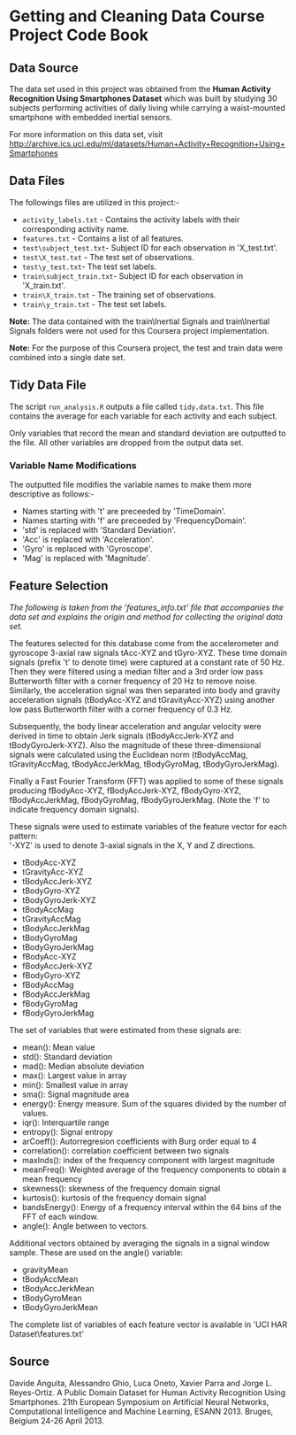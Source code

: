 # Getting and Cleaning Data Course Project Code Book

## Data Source

The data set used in this project was obtained from the **Human Activity Recognition Using Smartphones Dataset**  which was built by studying 30 subjects performing activities of daily living while carrying a waist-mounted smartphone with embedded inertial sensors.

For more information on this data set, visit 
http://archive.ics.uci.edu/ml/datasets/Human+Activity+Recognition+Using+Smartphones 

## Data Files

The followings files are utilized in this project:-

* `activity_labels.txt` - Contains the activity labels with their corresponding activity name.
* `features.txt` - Contains a list of all features.
* `test\subject_test.txt`- Subject ID for each observation in 'X_test.txt'. 
* `test\X_test.txt` - The test set of observations. 
* `test\y_test.txt`- The test set labels.
* `train\subject_train.txt`- Subject ID for each observation in 'X_train.txt'.
* `train\X_train.txt` - The training set of observations. 
* `train\y_train.txt` - The test set labels.

**Note:** The data contained with the train\\Inertial Signals and train\\Inertial Signals folders were not used for this Coursera project implementation. 

**Note:** For the purpose of this Coursera project, the test and train data were combined into a single date set.

## Tidy Data File

The script `run_analysis.R` outputs a file called `tidy.data.txt`. This file contains the average for each variable for each activity and each subject.

Only variables that record the mean and standard deviation are outputted to the file. All other variables are dropped from the output data set. 

### Variable Name Modifications 

The outputted file modifies the variable names to make them more descriptive as follows:-

* Names starting with 't' are preceeded by 'TimeDomain'.
* Names starting with 'f' are preceeded by 'FrequencyDomain'.
* 'std' is replaced with 'Standard Deviation'.
* 'Acc' is replaced with 'Acceleration'.
* 'Gyro' is replaced with 'Gyroscope'.
* 'Mag' is replaced with 'Magnitude'.



## Feature Selection 

_The following is taken from the 'features_info.txt' file that accompanies the data set and explains the origin and method for collecting the original data set._

The features selected for this database come from the accelerometer and gyroscope 3-axial raw signals tAcc-XYZ and tGyro-XYZ. These time domain signals (prefix 't' to denote time) were captured at a constant rate of 50 Hz. Then they were filtered using a median filter and a 3rd order low pass Butterworth filter with a corner frequency of 20 Hz to remove noise. Similarly, the acceleration signal was then separated into body and gravity acceleration signals (tBodyAcc-XYZ and tGravityAcc-XYZ) using another low pass Butterworth filter with a corner frequency of 0.3 Hz. 

Subsequently, the body linear acceleration and angular velocity were derived in time to obtain Jerk signals (tBodyAccJerk-XYZ and tBodyGyroJerk-XYZ). Also the magnitude of these three-dimensional signals were calculated using the Euclidean norm (tBodyAccMag, tGravityAccMag, tBodyAccJerkMag, tBodyGyroMag, tBodyGyroJerkMag). 

Finally a Fast Fourier Transform (FFT) was applied to some of these signals producing fBodyAcc-XYZ, fBodyAccJerk-XYZ, fBodyGyro-XYZ, fBodyAccJerkMag, fBodyGyroMag, fBodyGyroJerkMag. (Note the 'f' to indicate frequency domain signals). 

These signals were used to estimate variables of the feature vector for each pattern:  
'-XYZ' is used to denote 3-axial signals in the X, Y and Z directions.

* tBodyAcc-XYZ
* tGravityAcc-XYZ
* tBodyAccJerk-XYZ
* tBodyGyro-XYZ
* tBodyGyroJerk-XYZ
* tBodyAccMag
* tGravityAccMag
* tBodyAccJerkMag
* tBodyGyroMag
* tBodyGyroJerkMag
* fBodyAcc-XYZ
* fBodyAccJerk-XYZ
* fBodyGyro-XYZ
* fBodyAccMag
* fBodyAccJerkMag
* fBodyGyroMag
* fBodyGyroJerkMag

The set of variables that were estimated from these signals are: 

* mean(): Mean value
* std(): Standard deviation
* mad(): Median absolute deviation 
* max(): Largest value in array
* min(): Smallest value in array
* sma(): Signal magnitude area
* energy(): Energy measure. Sum of the squares divided by the number of values. 
* iqr(): Interquartile range 
* entropy(): Signal entropy
* arCoeff(): Autorregresion coefficients with Burg order equal to 4
* correlation(): correlation coefficient between two signals
* maxInds(): index of the frequency component with largest magnitude
* meanFreq(): Weighted average of the frequency components to obtain a mean frequency
* skewness(): skewness of the frequency domain signal 
* kurtosis(): kurtosis of the frequency domain signal 
* bandsEnergy(): Energy of a frequency interval within the 64 bins of the FFT of each window.
* angle(): Angle between to vectors.

Additional vectors obtained by averaging the signals in a signal window sample. These are used on the angle() variable:

* gravityMean
* tBodyAccMean
* tBodyAccJerkMean
* tBodyGyroMean
* tBodyGyroJerkMean

The complete list of variables of each feature vector is available in 'UCI HAR Dataset\\features.txt'


## Source

Davide Anguita, Alessandro Ghio, Luca Oneto, Xavier Parra and Jorge L. Reyes-Ortiz. A Public Domain Dataset for Human Activity Recognition Using Smartphones. 21th European Symposium on Artificial Neural Networks, Computational Intelligence and Machine Learning, ESANN 2013. Bruges, Belgium 24-26 April 2013.